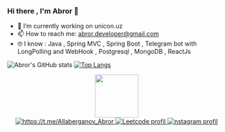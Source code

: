 ### Hi there , I'm Abror 👋

<!--
**AbrorbekAllaberganov/AbrorbekAllaberganov** is a ✨ _special_ ✨ repository because its `README.md` (this file) appears on your GitHub profile.

Here are some ideas to get you started:
-->
- 🔭 I’m currently working on unicon.uz
- 📫 How to reach me:  abror.developer@gmail.com
- 🤓 I know : Java , Spring MVC , Spring Boot , Telegram bot with LongPolling and WebHook , Postgresql , MongoDB , ReactJs

![Abror's GitHub stats](https://github-readme-stats.vercel.app/api?username=AbrorbekAllaberganov&show_icons=true&theme=shades-of-purple)
[![Top Langs](https://github-readme-stats.vercel.app/api/top-langs/?username=AbrorbekAllaberganov&layout=compact)](https://github.com/anuraghazra/github-readme-stats)
<div id="header" align="center">
  <img src="https://media.giphy.com/media/M9gbBd9nbDrOTu1Mqx/giphy.gif" width="100"/>
  
<div id="badges">
  <a href="https://t.me/Allaberganov_Abror">
    <img src="https://img.shields.io/badge/Telegram-blue?style=for-the-badge&logo=telegram&logoColor=white" alt="https://t.me/Allaberganov_Abror"/>
  </a>
  <a href="https://leetcode.com/AbrorCoder/">
    <img src="https://img.shields.io/badge/Leetcode-white?style=for-the-badge&logo=leetcode&logoColor=black" alt="Leetcode profil"/>
  </a>
  <a href="https://instagram.com/abror.developer">
    <img src="https://img.shields.io/badge/Instagram-yellow?style=for-the-badge&logo=instagram&logoColor=red" alt="nstagram profil"/>
  </a>
</div>
</div>
